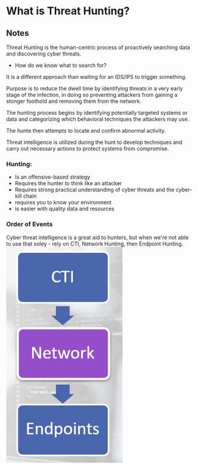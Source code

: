 # What is Threat Hunting? 

## Notes
Threat Hunting is the human-centric process of proactively searching data and discovering cyber threats. 

- How do we know what to search for?

It is a different approach than waiting for an IDS/IPS to trigger something. 

Purpose is to reduce the dwell time by identifying threats in a very early stage of the infection, in doing so preventing attackers from gaining a stonger foothold and removing them from the network. 

The hunting process begins by identifying potentially targeted systems or data and categorizing which behavioral techniques the attackers may use. 

The hunte then attempts to locate and confirm abnormal activity. 

Threat intelligence is utilized during the hunt to develop techniques and carry out necessary actions to protect systems from compromise. 

### Hunting:

- Is an offensive-based strategy
- Requires the hunter to think like an attacker
- Requires strong practical understanding of cyber threats and the cyber-kill chain
- requires you to know your environment
- is easier with quality data and resources

### Order of Events
Cyber threat intelligence is a great aid to hunters, but when we're not able to use that soley - rely on CTI, Network Hunting, then Endpoint Hunting. 
![Alt text](image-1.png)